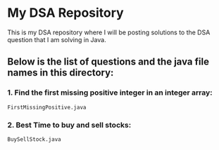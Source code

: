 # My DSA Repository
This is my DSA repository where I will be posting solutions to the DSA question that I am solving in Java.

## Below is the list of questions and the java file names in this directory:
### 1. Find the first missing positive integer in an integer array:
    FirstMissingPositive.java
### 2. Best Time to buy and sell stocks:
    BuySellStock.java